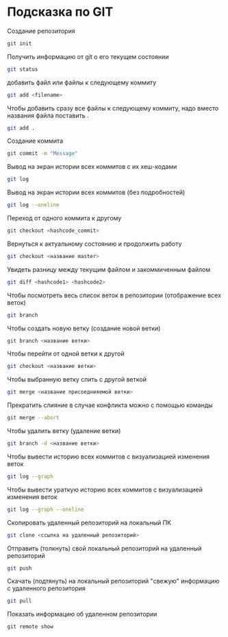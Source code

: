 # Подсказка по GIT

Создание репозитория 
```sh
git init
```

Получить информацию от git о его текущем состоянии
```sh
git status
```
добавить файл или файлы к следующему коммиту
```sh
git add <filename>
```

Чтобы добавить сразу все файлы к следующему коммиту, надо вместо названия файла поставить .
```sh
git add .
```

Создание коммита
```sh
git commit -m "Message"
```

Вывод на экран истории всех коммитов с их хеш-кодами
```sh
git log
```

Вывод на экран истории всех коммитов (без подробностей)
```sh
git log --oneline
```

Переход от одного коммита к другому
```sh
git checkout <hashcode_commit>
```

Вернуться к актуальному состоянию и продолжить работу
```sh
git checkout <название master>
```

Увидеть разницу между текущим файлом и закоммиченным файлом
```sh
git diff <hashcode1> <hashcode2>
```

Чтобы посмотреть весь список веток в репозитории (отображение всех веток)
```sh
git branch
```

Чтобы создать новую ветку (создание новой ветки)
```sh
git branch <название ветки>
```

Чтобы перейти от одной ветки к другой
```sh
git checkout <название ветки>
```

Чтобы выбранную ветку слить с другой веткой
```sh
git merge <название присоеднияемой ветки>
```

Прекратить слияние в случае конфликта можно с помощью команды 
```sh
git merge --abort
```

Чтобы удалить ветку (удаление ветки)
```sh 
git branch -d <название ветки>
```

Чтобы вывести историю всех коммитов с визуализацией изменения веток
```sh
git log --graph
```

Чтобы вывести ураткую историю всех коммитов с визуализацией изменения веток
```sh
git log --graph --oneline
```

Скопировать удаленный репозиторий на локальный ПК
```sh
git clone <ссылка на удаленный репозиторий>
```

Отправить (толкнуть) свой локальный репозиторий на удаленный репозиторий
```sh
git push 
```

Скачать (подтянуть) на локальный репозиторий "свежую" информацию с удаленного репозитория
```sh
git pull 
```

Показать информацию об удаленном репозитории 
```sh
git remote show 
```
